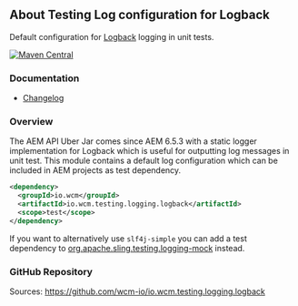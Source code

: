 ## About Testing Log configuration for Logback

Default configuration for [Logback][logback] logging in unit tests.

[![Maven Central](https://img.shields.io/maven-central/v/io.wcm/io.wcm.testing.logging.logback)](https://repo1.maven.org/maven2/io/wcm/io.wcm.testing.logging.logback/)


### Documentation

* [Changelog](changes-report.html)


### Overview

The AEM API Uber Jar comes since AEM 6.5.3 with a static logger implementation for Logback which is useful for outputting log messages in unit test. This module contains a default log configuration which can be included in AEM projects as test dependency.

```xml
<dependency>
  <groupId>io.wcm</groupId>
  <artifactId>io.wcm.testing.logging.logback</artifactId>
  <scope>test</scope>
</dependency>
```

If you want to alternatively use `slf4j-simple` you can add a test dependency to [org.apache.sling.testing.logging-mock][sling-logging-mock] instead.


### GitHub Repository

Sources: https://github.com/wcm-io/io.wcm.testing.logging.logback


[logback]: http://logback.qos.ch/
[sling-logging-mock]: https://github.com/apache/sling-org-apache-sling-testing-logging-mock

